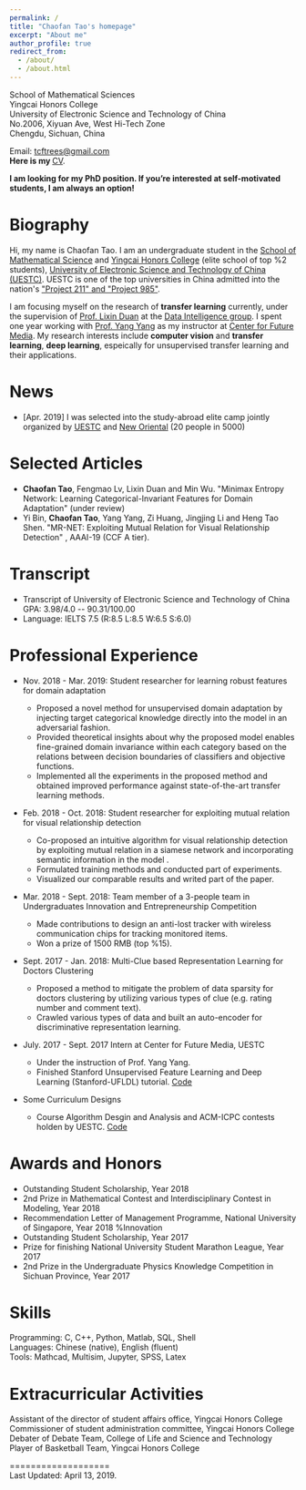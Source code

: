 ```yaml
---
permalink: /
title: "Chaofan Tao's homepage"
excerpt: "About me"
author_profile: true
redirect_from: 
  - /about/
  - /about.html
---
```


School of Mathematical Sciences  
Yingcai Honors College  
University of Electronic Science and Technology of China  
No.2006, Xiyuan Ave, West Hi-Tech Zone  
Chengdu, Sichuan, China  

Email: tcftrees@gmail.com  
<b>Here is my </b> [CV](https://github.com/ChaofanTao/ChaofanTao.github.io/blob/master/files/CV_cftao.pdf). <br>

__I am looking for my PhD position. If you’re interested at self-motivated students, I am always an option!__


# Biography
Hi, my name is Chaofan Tao. I am an undergraduate student in the [School of Mathematical Science](http://www.math.uestc.edu.cn/) and [Yingcai Honors College](http://www.yingcai.uestc.edu.cn/) (elite school of top %2 students), [University of Electronic Science and Technology of China (UESTC)](https://www.uestc.edu.cn/). UESTC is one of the top universities in China admitted into the nation's ["Project 211" and "Project 985"](https://en.uestc.edu.cn/index.php?m=content&c=index&a=lists&catid=72). 

I am focusing myself on the research of __transfer learning__ currently, under the supervision of [Prof. Lixin Duan](http://lxduan.info/)  at the [Data Intelligence group](https://dig.uestc.cn/). I spent one year working with [Prof. Yang Yang](http://cfm.uestc.edu.cn/~yangyang/) as my instructor  at [Center for Future Media](http://cfm.uestc.edu.cn/index). My research interests include __computer vision__ and __transfer learning__, __deep learning__, espeically for unsupervised transfer learning and their applications.

# News
* [Apr. 2019] I was selected into the study-abroad elite camp jointly organized by [UESTC](https://www.uestc.edu.cn/) and [New Oriental](http://www.neworiental.org/english/) (20 people in 5000)


# Selected Articles
* __Chaofan Tao__, Fengmao Lv, Lixin Duan and Min Wu. "Minimax Entropy Network: Learning Categorical-Invariant Features for Domain Adaptation" (under review)
* Yi Bin, __Chaofan Tao__, Yang Yang, Zi Huang, Jingjing Li and Heng Tao Shen. "MR-NET: Exploiting Mutual Relation for Visual  Relationship Detection" , AAAI-19 (CCF A tier).

# Transcript
* Transcript of University of Electronic Science and Technology of China  
   GPA: 3.98/4.0 -- 90.31/100.00
* Language: IELTS 7.5 (R:8.5 L:8.5 W:6.5 S:6.0)

# Professional Experience
* Nov. 2018 - Mar. 2019: Student researcher for learning robust features for domain adaptation
  + Proposed a novel method for unsupervised domain adaptation by injecting target categorical knowledge directly into the model in an adversarial fashion.
  + Provided theoretical insights about why the proposed model enables fine-grained domain invariance within each category based on the relations between decision boundaries of classifiers and objective functions.
  + Implemented all the experiments in the proposed method and obtained improved performance against state-of-the-art transfer learning methods.

* Feb. 2018 - Oct. 2018: Student researcher for exploiting mutual relation for visual relationship detection
	+ Co-proposed an intuitive algorithm for visual relationship detection by exploiting mutual relation in a siamese network  and incorporating semantic information in the model .
	+ Formulated training methods and conducted part of experiments.
	+ Visualized our comparable results and writed part of the paper.
 
* Mar. 2018 - Sept. 2018: Team member of a 3-people team in Undergraduates Innovation and Entrepreneurship Competition
  + Made contributions to design an anti-lost tracker with wireless communication chips for tracking monitored items.
  + Won a prize of 1500 RMB (top %15).
  
* Sept. 2017 - Jan. 2018: Multi-Clue based Representation Learning for Doctors Clustering
  + Proposed a method to mitigate the problem of data sparsity for doctors clustering by utilizing various types of clue (e.g. rating number and comment text).
  + Crawled various types of data and built an auto-encoder for discriminative representation learning.

* July. 2017 - Sept. 2017 Intern at Center for Future Media, UESTC
  + Under the instruction of Prof. Yang Yang.
  + Finished Stanford Unsupervised Feature Learning and Deep Learning (Stanford-UFLDL) tutorial. [Code](https://github.com/ChaofanTao/MachineLearning-UFLDL)
  
* Some Curriculum Designs
  + Course Algorithm Desgin and Analysis and ACM-ICPC contests holden by UESTC. [Code](https://github.com/ChaofanTao/AlgorithmDesign)
 

# Awards and Honors
* Outstanding Student Scholarship, Year 2018  
* 2nd Prize in Mathematical Contest and Interdisciplinary Contest in Modeling, Year 2018  
* Recommendation Letter of  Management Programme, National University of Singapore, Year 2018 %Innovation  
* Outstanding Student Scholarship, Year 2017  
* Prize for finishing National University Student Marathon League, Year 2017  
* 2nd Prize in the Undergraduate Physics Knowledge Competition in Sichuan Province, Year 2017  

# Skills
Programming: C, C++, Python, Matlab, SQL, Shell  
Languages: Chinese (native), English (fluent)    
Tools: Mathcad, Multisim, Jupyter, SPSS, Latex  

# Extracurricular Activities
Assistant of the director of student affairs office, Yingcai Honors College  
Commissioner of student administration committee, Yingcai Honors College  
Debater of Debate Team, College of Life and Science and Technology  
Player of Basketball Team, Yingcai Honors College  


===================  
Last Updated: April 13, 2019.
